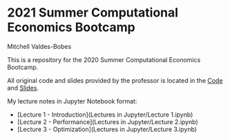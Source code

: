 # 2021 Summer Computational Economics Bootcamp

Mitchell Valdes-Bobes

This is a repository for the 2020 Summer Computational Economics Bootcamp.


All original code and slides provided by the professor is located in the [Code](Code) and [Slides](Slides).

My lecture notes in Jupyter Notebook format:
* [Lecture 1 - Introduction](Lectures in Jupyter/Lecture 1.ipynb)
* [Lecture 2 - Performance](Lectures in Jupyter/Lecture 2.ipynb)
* [Lecture 3 - Optimization](Lectures in Jupyter/Lecture 3.ipynb)